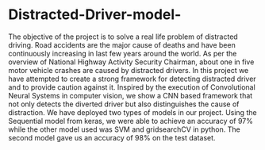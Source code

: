 # Distracted-Driver-model-
The objective of the project is to solve a real life problem of distracted driving. Road accidents are the major cause of deaths and have been continuously increasing in last few years around the world. As per the overview of National Highway Activity Security Chairman, about one in five motor vehicle crashes are caused by distracted drivers. In this project we have attempted to create a strong framework for detecting distracted driver and to provide caution against it. Inspired by the execution of Convolutional Neural Systems in computer vision, we show a CNN based framework that not only detects the diverted driver but also distinguishes the cause of distraction. We have deployed two types of models in our project. Using the Sequential model from keras, we were able to achieve an accuracy of 97% while the other model used was SVM and gridsearchCV in python. The second model gave us an accuracy of 98% on the test dataset.
